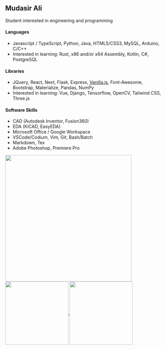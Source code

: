 ## Mudasir Ali

Student interested in engineering and programming

#### Languages
- Javascript / TypeScript, Python, Java, HTML5/CSS3, MySQL, Arduino, C/C++
- Interested in learning: Rust, x86 and/or x64 Assembly, Kotlin, C#, PostgreSQL

#### Libraries
- JQuery, React, Next, Flask, Express, [Vanilla.js](http://vanilla-js.com/), Font-Awesome, Bootstrap, Materialize, Pandas, NumPy
- Interested in learning: Vue, Django, Tensorflow, OpenCV, Tailwind CSS, Three.js

#### Software Skills
- CAD (Autodesk Inventor, Fusion360)
- EDA (KiCAD, EasyEDA)
- Microsoft Office / Google Workspace
- VSCode/Codium, Vim, Git, Bash/Batch 
- Markdown, Tex
- Adobe Photoshop, Premiere Pro

<a href="mailto:mmxali22@gmail.com">
  <img src="https://github-readme-stats.vercel.app/api/top-langs/?username=mud-ali&theme=material-palenight&langs_count=6&hide=ejs,html" height="400" align="center" />
</a>

<br/>

<a href="github.com/mud-ali">
  <img src="https://github-readme-stats-ten-gilt.vercel.app/api?username=mud-ali&show_icons=true&count_private=true&theme=dracula&custom_title=mud-ali" height="200" align="center" /> 

  <img src="https://streak-stats.demolab.com?user=mud-ali&theme=tokyonight&hide_border=true&border_radius=6&date_format=M%20j%5B%2C%20Y%5D" height="200" align="center" />
</a>

